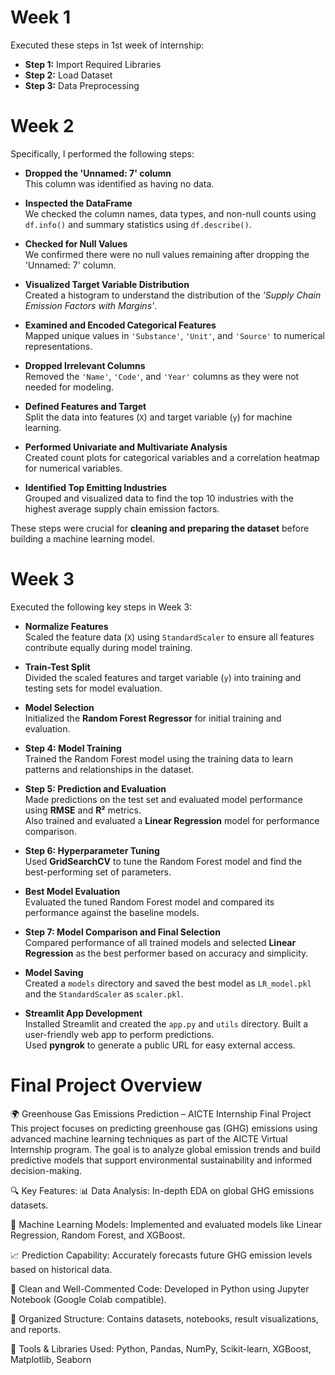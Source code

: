  # Week 1

Executed these steps in 1st week of internship:

- **Step 1:** Import Required Libraries  
- **Step 2:** Load Dataset  
- **Step 3:** Data Preprocessing


# Week 2

Specifically, I performed the following steps:

- **Dropped the 'Unnamed: 7' column**  
  This column was identified as having no data.

- **Inspected the DataFrame**  
  We checked the column names, data types, and non-null counts using `df.info()` and summary statistics using `df.describe()`.

- **Checked for Null Values**  
  We confirmed there were no null values remaining after dropping the 'Unnamed: 7' column.

- **Visualized Target Variable Distribution**  
  Created a histogram to understand the distribution of the *'Supply Chain Emission Factors with Margins'*.

- **Examined and Encoded Categorical Features**  
  Mapped unique values in `'Substance'`, `'Unit'`, and `'Source'` to numerical representations.

- **Dropped Irrelevant Columns**  
  Removed the `'Name'`, `'Code'`, and `'Year'` columns as they were not needed for modeling.

- **Defined Features and Target**  
  Split the data into features (`X`) and target variable (`y`) for machine learning.

- **Performed Univariate and Multivariate Analysis**  
  Created count plots for categorical variables and a correlation heatmap for numerical variables.

- **Identified Top Emitting Industries**  
  Grouped and visualized data to find the top 10 industries with the highest average supply chain emission factors.

These steps were crucial for **cleaning and preparing the dataset** before building a machine learning model.


# Week 3

Executed the following key steps in Week 3:

- **Normalize Features**  
  Scaled the feature data (`X`) using `StandardScaler` to ensure all features contribute equally during model training.

- **Train-Test Split**  
  Divided the scaled features and target variable (`y`) into training and testing sets for model evaluation.

- **Model Selection**  
  Initialized the **Random Forest Regressor** for initial training and evaluation.

- **Step 4: Model Training**  
  Trained the Random Forest model using the training data to learn patterns and relationships in the dataset.

- **Step 5: Prediction and Evaluation**  
  Made predictions on the test set and evaluated model performance using **RMSE** and **R²** metrics.  
  Also trained and evaluated a **Linear Regression** model for performance comparison.

- **Step 6: Hyperparameter Tuning**  
  Used **GridSearchCV** to tune the Random Forest model and find the best-performing set of parameters.

- **Best Model Evaluation**  
  Evaluated the tuned Random Forest model and compared its performance against the baseline models.

- **Step 7: Model Comparison and Final Selection**  
  Compared performance of all trained models and selected **Linear Regression** as the best performer based on accuracy and simplicity.

- **Model Saving**  
  Created a `models` directory and saved the best model as `LR_model.pkl` and the `StandardScaler` as `scaler.pkl`.

- **Streamlit App Development**  
  Installed Streamlit and created the `app.py` and `utils` directory. Built a user-friendly web app to perform predictions.  
  Used **pyngrok** to generate a public URL for easy external access.

# Final Project Overview
🌍 Greenhouse Gas Emissions Prediction – AICTE Internship Final Project
This project focuses on predicting greenhouse gas (GHG) emissions using advanced machine learning techniques as part of the AICTE Virtual Internship program. The goal is to analyze global emission trends and build predictive models that support environmental sustainability and informed decision-making.

🔍 Key Features:
📊 Data Analysis: In-depth EDA on global GHG emissions datasets.

🤖 Machine Learning Models: Implemented and evaluated models like Linear Regression, Random Forest, and XGBoost.

📈 Prediction Capability: Accurately forecasts future GHG emission levels based on historical data.

📎 Clean and Well-Commented Code: Developed in Python using Jupyter Notebook (Google Colab compatible).

📂 Organized Structure: Contains datasets, notebooks, result visualizations, and reports.

🧠 Tools & Libraries Used:
Python, Pandas, NumPy, Scikit-learn, XGBoost, Matplotlib, Seaborn



